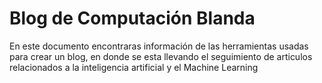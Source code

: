 # Blog de Computación Blanda

En este documento encontraras información de las herramientas usadas para crear un blog, en donde se esta llevando el seguimiento de articulos relacionados a la inteligencia artificial y el Machine Learning